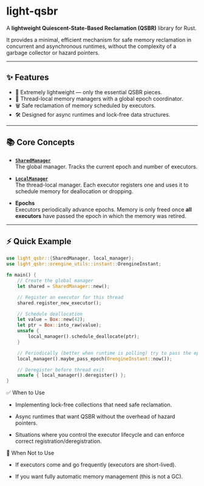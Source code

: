 # light-qsbr

A **lightweight Quiescent-State-Based Reclamation (QSBR)** library for Rust.

It provides a minimal, efficient mechanism for safe memory reclamation in concurrent
and asynchronous runtimes, without the complexity of a garbage collector or hazard pointers.

---

## ✨ Features

- 🚀 Extremely lightweight — only the essential QSBR pieces.
- 🧵 Thread-local memory managers with a global epoch coordinator.
- 🗑️ Safe reclamation of memory scheduled by executors.
- 🛠️ Designed for async runtimes and lock-free data structures.

---

## 📚 Core Concepts

- **[`SharedManager`](https://docs.rs/light-qsbr/latest/light_qsbr/struct.SharedManager.html)**  
  The global manager. Tracks the current epoch and number of executors.

- **[`LocalManager`](https://docs.rs/light-qsbr/latest/light_qsbr/struct.LocalManager.html)**  
  The thread-local manager.
  Each executor registers one and uses it to schedule
  memory for deallocation or dropping.

- **Epochs**  
  Executors periodically advance epochs.
  Memory is only freed once **all executors**
  have passed the epoch in which the memory was retired.

---

## ⚡ Quick Example

```rust
use light_qsbr::{SharedManager, local_manager};
use light_qsbr::orengine_utils::instant::OrengineInstant;

fn main() {
    // Create the global manager
    let shared = SharedManager::new();

    // Register an executor for this thread
    shared.register_new_executor();

    // Schedule deallocation
    let value = Box::new(42);
    let ptr = Box::into_raw(value);
    unsafe {
        local_manager().schedule_deallocate(ptr);
    }

    // Periodically (better when runtime is polling) try to pass the epoch
    local_manager().maybe_pass_epoch(OrengineInstant::now());

    // Deregister before thread exit
    unsafe { local_manager().deregister() };
}
```

✅ When to Use

- Implementing lock-free collections that need safe reclamation.

- Async runtimes that want QSBR without the overhead of hazard pointers.

- Situations where you control the executor lifecycle and can enforce correct registration/deregistration.

🚫 When Not to Use

- If executors come and go frequently (executors are short-lived).

- If you want fully automatic memory management (this is not a GC).